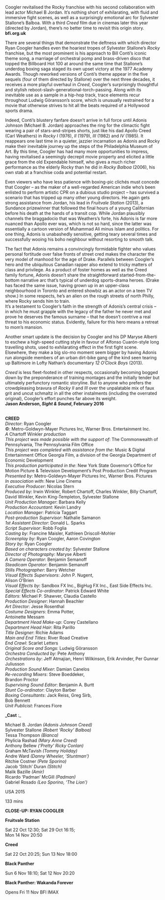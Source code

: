 

Coogler revitalised the Rocky franchise with his second collaboration with lead actor Michael B Jordan. It’s nothing short of exhilarating, with fluid and immersive fight scenes, as well as a surprisingly emotional arc for Sylvester Stallone’s Balboa. With a third _Creed_ film due in cinemas later this year (directed by Jordan), there’s no better time to revisit this origin story.  
**bfi.org.uk**

There are several things that demonstrate the deftness with which director Ryan Coogler handles even the hoariest tropes of Sylvester Stallone’s _Rocky_ franchise, but the most prominent is his approach to Bill Conti’s iconic theme song, a marriage of orchestral pomp and brass-driven disco that topped the Billboard Hot 100 at around the same time that Stallone’s underdog boxing saga staged its own upset victory at the 1977 Academy Awards. Though reworked versions of Conti’s theme appear in the five sequels (four of them directed by Stallone) over the next three decades, it receives a more playful overhaul in _Creed_, Coogler’s surprisingly thoughtful and stylish reboot-slash-generational-torch-passing. Along with its inevitable use as a sample in a hip-hop track, trace elements recur throughout Ludwig Göransson’s score, which is unusually restrained for a movie that otherwise strives to hit all the beats required of a Hollywood sports drama.

Indeed, Conti’s blustery fanfare doesn’t arrive in full force until Adonis Johnson (Michael B. Jordan) approaches the ring for the climactic fight wearing a pair of stars-and-stripes shorts, just like his dad Apollo Creed (Carl Weathers) in _Rocky I_ (1976), _II_ (1979), _III_ (1982) and _IV_ (1985). It reappears one last time in a quieter, jazzier incarnation as Adonis and Rocky make their inevitable journey up the steps of the Philadelphia Museum of Art. By this time, Coogler has had many more opportunities to impress, having revitalised a seemingly decrepit movie property and elicited a little grace from the old Expendable himself, who gives a much richer performance as the elderly Rocky than he did in _Rocky Balboa_ (2006), his own stab at a franchise coda and potential restart.

Even viewers who have less patience with boxing-pic clichés must concede that Coogler – as the maker of a well-regarded American indie who’s been enlisted to perform artistic CPR on a dubious studio project – has survived a scenario that has tripped up many other young directors. He again gets strong assistance from Jordan, his lead in _Fruitvale Station_ (2013), a Sundance prizewinner that followed the final hours of a young Californian before his death at the hands of a transit cop. While Jordan plausibly channels the braggadocio that was Weathers’s forte, his Adonis is far more nuanced than Apollo ever was, which is not so hard, since the latter was essentially a cartoon version of Muhammad Ali minus Islam and politics. For one thing, Adonis is unabashedly sensitive, getting teary several times and successfully wooing his boho neighbour without resorting to smooth talk.

The fact that Adonis remains a convincingly formidable fighter who values personal fortitude over false fronts of street cred makes the character the very model of manhood for the age of Drake. Parallels between Coogler’s hero and the ubiquitous Canadian rapper also extend to tricky matters of class and privilege. As a product of foster homes as well as the Creed family fortune, Adonis doesn’t share the straightforward started-from-the-bottom narrative arc that’s typical of underdog sports-drama heroes. (Drake has faced the same issue, having grown up in an upper-class neighbourhood in Toronto and entered showbiz as an actor on a teen TV show.) In some respects, he’s an alien on the rough streets of north Philly, where Rocky sends him to train.  
It’s a testament to Coogler’s faith in the strength of Adonis’s central crisis – in which he must grapple with the legacy of the father he never met and prove he deserves the famous surname – that he doesn’t contrive a real threat to his economic status. Evidently, failure for this hero means a retreat to mom’s mansion.

Another smart update is the decision by Coogler and his DP Maryse Alberti to eschew a high-speed cutting style in favour of Alfonso Cuarón-style long travelling shots, used to exhilarating effect in the first fight scene. Elsewhere, they make a big slo-mo moment seem bigger by having Adonis run alongside members of an urban dirt-bike gang of the kind seen tearing up Baltimore in Lofty Nathan’s documentary _12 O’Clock Boys_ (2013).

_Creed_ is less fleet-footed in other respects, occasionally becoming bogged down by the preponderance of training montages and the initially tender but ultimately perfunctory romantic storyline. But to anyone who prefers the crowdpleasing bravura of _Rocky II_ and _III_ over the unpalatable mix of faux grit and uncut schmaltz in all the other instalments (including the overrated original), Coogler’s effort punches far above its weight.  
**Jason Anderson, _Sight & Sound_, February 2016**
<br><br>

**CREED**  
_Director_: Ryan Coogler  
©: Metro-Goldwyn-Mayer Pictures Inc,  Warner Bros. Entertainment Inc.  
_A_ Chartoff Winkler _production_  
_This project was made possible with the support of_: The Commonwealth of Pennsylvania,  The Pennsylvania Film Office  
_This project was completed with assistance from the_: Music & Digital Entertainment Office Georgia Film, a division of the Georgia Department of Economic Development  
_This production participated in the_: New York State Governor’s Office for Motion Picture & Television Development’s Post Production Credit Program  
_Presented by_: Metro-Goldwyn-Mayer Pictures Inc, Warner Bros. Pictures  
_In association with_: New Line Cinema  
_Executive Producer_: Nicolas Stern  
_Produced by_: Irwin Winkler, Robert Chartoff, Charles Winkler, Billy Chartoff, David Winkler,  Kevin King-Templeton, Sylvester Stallone  
_Unit Production Manager_: Barbara Kelly  
_Production Accountant_: Kevin Landry  
_Location Manager_: Patricia Taggart  
_Post-production Supervisor_: Nathalie Samanon  
_1st Assistant Director_: Donald L. Sparks  
_Script Supervisor_: Robb Foglia  
_Casting by_: Francine Maisler,  Kathleen Driscoll-Mohler  
_Screenplay by_: Ryan Coogler, Aaron Covington  
_Story by_: Ryan Coogler  
_Based on characters created by_: Sylvester Stallone  
_Director of Photography_: Maryse Alberti  
_A Camera Operator_: Benjamin Semanoff  
_Steadicam Operator_: Benjamin Semanoff  
_Stills Photographer_: Barry Wetcher  
_Visual Effects Supervisors_: John P. Nugent,  
Alison O’Brien  
_Visual Effects by_: Sandbox FX Inc., BigHug FX Inc., East Side Effects Inc.  
_Special Effects Co-ordinator_: Patrick Edward White  
_Editors_: Michael P. Shawver, Claudia Castello  
_Production Designer_: Hannah Beachler  
_Art Director_: Jesse Rosenthal  
_Costume Designers_: Emma Potter,  
Antoinette Messam  
_Department Head Make-up_: Corey Castellano  
_Department Head Hair_: Rita Parillo  
_Title Designer_: Richie Adams  
_Main and End Titles_: River Road Creative  
_End Crawl_: Scarlet Letters  
_Original Score and Songs_: Ludwig Göransson  
_Orchestra Conducted by_: Pete Anthony  
_Orchestrations by_: Jeff Atmajian, Henri Wilkinson, Erik Arvinder, Per Gunnar Juliusson  
_Production Sound Mixer_: Damian Canelos  
_Re-recording Mixers_: Steve Boeddeker,  
Brandon Proctor  
_Supervising Sound Editor_: Benjamin A. Burtt  
_Stunt Co-ordinator_: Clayton Barber  
_Boxing Consultants_: Jack Reiss, Greg Sirb,  
Bob Bennett  
_Unit Publicist_: Frances Fiore

**_Cast**  :_

Michael B. Jordan _(Adonis Johnson Creed)_  
Sylvester Stallone _(Robert ‘Rocky’ Balboa)_  
Tessa Thompson _(Bianca)_  
Phylicia Rashad _(Mary Anne Creed)_  
Anthony Bellew _(‘Pretty’ Ricky Conlan)_  
Graham McTavish _(Tommy Holiday)_  
Andre Ward _(Danny Wheeler, ‘Stuntman’)_  
Ritchie Costner _(Pete Sporino)_  
Jacob ‘Stitch’ Duran _(Stitch)_  
Malik Bazille _(Amir)_  
Ricardo ‘Padman’ McGill _(Padman)_  
Gabriel Rosado _(Leo Sporino, ‘The Lion’)_

USA 2015  

133 mins

**CLOSE-UP: RYAN COOGLER**<br>

**Fruitvale Station**<br>

Sat 22 Oct 12:30; Sat 29 Oct 16:15;  
Mon 14 Nov 20:50<br>

**Creed**<br>

Sat 22 Oct 20:25; Sun 13 Nov 18:00<br>

**Black Panther**<br>

Sun 6 Nov 18:10; Sat 12 Nov 20:20<br>

**Black Panther: Wakanda Forever**<br>

Opens Fri 11 Nov BFI IMAX<br>
<br>
<!--stackedit_data:
eyJoaXN0b3J5IjpbMTg5MjU3OTc0MCwxNTk1NTE3OTkyXX0=
-->